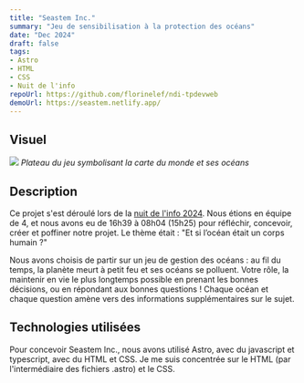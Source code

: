 ```yaml
---
title: "Seastem Inc."
summary: "Jeu de sensibilisation à la protection des océans"
date: "Dec 2024"
draft: false
tags:
- Astro
- HTML
- CSS
- Nuit de l'info
repoUrl: https://github.com/florinelef/ndi-tpdevweb
demoUrl: https://seastem.netlify.app/
---
```

## Visuel

![](/screen_ndi2024.png)
*Plateau du jeu symbolisant la carte du monde et ses océans*

## Description

Ce projet s'est déroulé lors de la <a href="https://www.nuitdelinfo.com/">nuit de l'info 2024</a>.
Nous étions en équipe de 4, et nous avons eu de 16h39 à 08h04 (15h25) pour réfléchir, concevoir, créer et poffiner notre projet.
Le thème était : "Et si l’océan était un corps humain ?"

Nous avons choisis de partir sur un jeu de gestion des océans : au fil du temps, la planète meurt à petit feu et ses océans se polluent.
Votre rôle, la maintenir en vie le plus longtemps possible en prenant les bonnes décisions, ou en répondant aux bonnes questions !
Chaque océan et chaque question amène vers des informations supplémentaires sur le sujet.

## Technologies utilisées

Pour concevoir Seastem Inc., nous avons utilisé Astro, avec du javascript et typescript, avec du HTML et CSS.
Je me suis concentrée sur le HTML (par l'intermédiaire des fichiers .astro) et le CSS.